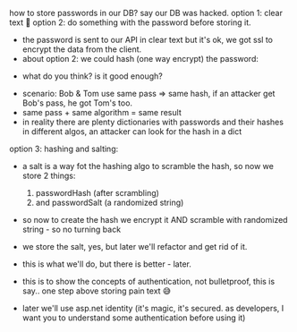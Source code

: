 how to store passwords in our DB?
say our DB was hacked.
option 1: clear text 🤣
option 2: do something with the password before storing it.

- the password is sent to our API in clear text but it's ok, we got ssl to encrypt the data from the client.
- about option 2: we could hash (one way encrypt) the password:

* what do you think? is it good enough?

- scenario: Bob & Tom use same pass => same hash, if an attacker get Bob's pass, he got Tom's too.
- same pass + same algorithm = same result
- in reality there are plenty dictionaries with passwords and their hashes in different algos, an attacker can look for the hash in a dict

option 3: hashing and salting:

- a salt is a way fot the hashing algo to scramble the hash, so now we store 2 things:

  1. passwordHash (after scrambling)
  2. and passwordSalt (a randomized string)

- so now to create the hash we encrypt it AND scramble with randomized string - so no turning back
- we store the salt, yes, but later we'll refactor and get rid of it.
- this is what we'll do, but there is better - later.
- this is to show the concepts of authentication, not bulletproof, this is say.. one step above storing pain text 😅

- later we'll use asp.net identity (it's magic, it's secured. as developers, I want you to understand some authentication before using it)
